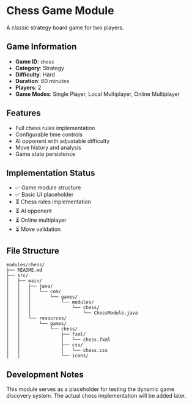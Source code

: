 # Chess Game Module

A classic strategy board game for two players.

## Game Information

- **Game ID**: `chess`
- **Category**: Strategy
- **Difficulty**: Hard
- **Duration**: 60 minutes
- **Players**: 2
- **Game Modes**: Single Player, Local Multiplayer, Online Multiplayer

## Features

- Full chess rules implementation
- Configurable time controls
- AI opponent with adjustable difficulty
- Move history and analysis
- Game state persistence

## Implementation Status

- ✅ Game module structure
- ✅ Basic UI placeholder
- ⏳ Chess rules implementation
- ⏳ AI opponent
- ⏳ Online multiplayer
- ⏳ Move validation

## File Structure

```
modules/chess/
├── README.md
├── src/
│   ├── main/
│   │   ├── java/
│   │   │   └── com/
│   │   │       └── games/
│   │   │           └── modules/
│   │   │               └── chess/
│   │   │                   └── ChessModule.java
│   │   └── resources/
│   │       └── games/
│   │           └── chess/
│   │               ├── fxml/
│   │               │   └── chess.fxml
│   │               ├── css/
│   │               │   └── chess.css
│   │               └── icons/
```

## Development Notes

This module serves as a placeholder for testing the dynamic game discovery system. The actual chess implementation will be added later. 